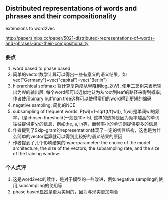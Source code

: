 ## Distributed representations of words and phrases and their compositionality

extensions to word2vec

http://papers.nips.cc/paper/5021-distributed-representations-of-words-and-phrases-and-their-compositionality


### 要点

1. word based to phase based
2. 简单的vector数学计算可以得出一些有意义的语义结果，如vec("Germany")+vec("capital")=vec("Berlin")
3. hierarchical softmax: 将计算复杂度从W降到log_2(W), 使用二叉树来表示输出为W的输出层, 每个word都可以近似地认为从root到leaf的路径来得到概率; 作者使用binary huffman tree这样可以使得常用的word得到更短的编码
4. negative sampling: 简化的NCE
5. subsampling of frequent words: P(wi)=1-sqrt(t/f(wi)), f(wi)是单词wi的频率，t是chosen threshold(一般是10e-5), 这样的选择是因为频率越高的单词往往提供更少的信息，例如the, a, in等，而频率小的单词则提供更多的信息
6. 作者提到了Skip-gram的representation体现了一定的线性结构，这也是为什么简单的vector运算就可以得到比较好的语义结果的原因
7. 作者提到了几个影响结果的hyperparameter: the choice of the model architecture, the size of the vectors, the subsampling rate, and the size of the training window.


### 个人点评

1. 这是word2vec的续作，是对于模型的一些改进，例如negative sampling的使用,subsampling的使用等
2. phase based显然是更为实用的，因为与现实更加吻合
